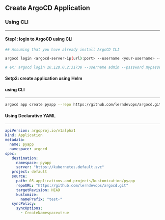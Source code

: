 ## Create ArgoCD Application 

### Using CLI 
---
#### Step1: login to ArgoCD using CLI 
```sh
## Assuming that you have already install ArgoCD CLI

argocd login <argocd-server-ip(url):port> --username <your-username> --password <your-pass>

# ex: argocd login 10.128.0.2:31738 --username admin --password mypassword
```
#### Setp2: create application using Helm 

#### using CLI 
---
```sh 
argocd app create pyapp --repo https://github.com/lerndevops/argocd.git --path 05-applications-and-projects/kustomization/pyapp --dest-server https://kubernetes.default.svc --revision main --dest-namespace default --nameprefix test
```
#### Using Declarative YAML 
---
```yaml
apiVersion: argoproj.io/v1alpha1
kind: Application
metadata:
  name: pyapp
  namespace: argocd
spec:
   destination:
     namespace: pyapp
     server: "https://kubernetes.default.svc"
   project: default
   source:
     path: 05-applications-and-projects/kustomization/pyapp
     repoURL: "https://github.com/lerndevops/argocd.git"
     targetRevision: HEAD
     kustomize:
       namePrefix: "test-"
   syncPolicy:
     syncOptions:
       - CreateNamespace=true
```